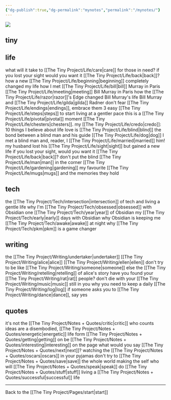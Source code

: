 ```yaml
---
{"dg-publish":true,"dg-permalink":"mynotes","permalink":"/mynotes/"}
---
```



![](https://source.unsplash.com/FVoARDlzK8U/1900x1200)

## tiny


## life

what will it take to [[The Tiny Project/Life/care\|care]] for those in need?
if you lost your sight would you want it [[The Tiny Project/Life/back\|back]]?
how a new [[The Tiny Project/Life/beginning\|beginning]] completely changed my life
how I met [[The Tiny Project/Life/bill\|bill]] Murray in Paris
[[The Tiny Project/Life/meeting\|meeting]] Bill Murray in Paris
how the [[The Tiny Project/Life/razor\|razor]]'s Edge changed Bill Murray's life
Bill Murray and [[The Tiny Project/Life/gilda\|gilda]] Radner
don't fear [[The Tiny Project/Life/endings\|endings]], embrace them
3 easy [[The Tiny Project/Life/steps\|steps]] to start living at a gentler pace
this is a [[The Tiny Project/Life/pivotal\|pivotal]] moment 
[[The Tiny Project/Life/chesters\|chesters]].
my [[The Tiny Project/Life/credo\|credo]]: 10 things I believe about life
love is [[The Tiny Project/Life/blind\|blind]]
the bond between a blind man and his guide [[The Tiny Project/Life/dog\|dog]]
I met a blind man and, reader, I [[The Tiny Project/Life/married\|married]] him!
my husband lost his [[The Tiny Project/Life/sight\|sight]] but gained a new life
if you lost your sight, would you want it [[The Tiny Project/Life/back\|back]]?
don't put the blind [[The Tiny Project/Life/man\|man]] in the corner
[[The Tiny Project/Life/gardening\|gardening]]
my favourite [[The Tiny Project/Life/mugs\|mugs]] and the memories they hold


## tech

the [[The Tiny Project/Tech/intersection\|intersection]] of tech and living a gentle life
why I'm [[The Tiny Project/Tech/obsessed\|obsessed]] with Obsidian 
one [[The Tiny Project/Tech/year\|year]] of Obsidian
my [[The Tiny Project/Tech/early\|early]] days with Obsidian 
why Obsidian is keeping me [[The Tiny Project/Tech/awake\|awake]] at night
why [[The Tiny Project/Tech/pkm\|pkm]] is a game changer 

## writing

the [[The Tiny Project/Writing/undertaker\|undertaker]]
[[The Tiny Project/Writing/alice\|alice]]
[[The Tiny Project/Writing/ellen\|ellen]]
don't try to be like [[The Tiny Project/Writing/someone\|someone]] else
the [[The Tiny Project/Writing/retelling\|retelling]] of alice's story
have you found your [[The Tiny Project/Writing/rat\|rat]] people?
don't die with your [[The Tiny Project/Writing/music\|music]] still in you
why you need to keep a daily [[The Tiny Project/Writing/log\|log]]
if someone asks you to [[The Tiny Project/Writing/dance\|dance]], say yes

## quotes

it's not the [[The Tiny Project/Notes + Quotes/critic\|critic]] who counts
ideas are a disembodied, [[The Tiny Project/Notes + Quotes/energetic\|energetic]] life form
[[The Tiny Project/Notes + Quotes/getting\|getting]] on
be [[The Tiny Project/Notes + Quotes/interesting\|interesting]] on the page
what would you say [[The Tiny Project/Notes + Quotes/next\|next]]?
watching the [[The Tiny Project/Notes + Quotes/oscars\|oscars]] in your pyjamas
don't try to [[The Tiny Project/Notes + Quotes/save\|save]] the whole world
making the self who will [[The Tiny Project/Notes + Quotes/speak\|speak]]
do [[The Tiny Project/Notes + Quotes/stuff\|stuff]]
living a [[The Tiny Project/Notes + Quotes/successful\|successful]] life

---

Back to the [[The Tiny Project/Pages/start\|start]]


